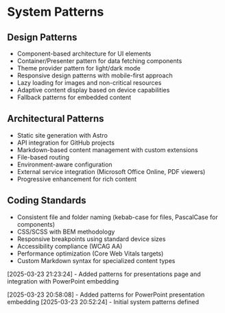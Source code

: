 # System Patterns

## Design Patterns
- Component-based architecture for UI elements
- Container/Presenter pattern for data fetching components
- Theme provider pattern for light/dark mode
- Responsive design patterns with mobile-first approach
- Lazy loading for images and non-critical resources
- Adaptive content display based on device capabilities
- Fallback patterns for embedded content

## Architectural Patterns
- Static site generation with Astro
- API integration for GitHub projects
- Markdown-based content management with custom extensions
- File-based routing
- Environment-aware configuration
- External service integration (Microsoft Office Online, PDF viewers)
- Progressive enhancement for rich content

## Coding Standards
- Consistent file and folder naming (kebab-case for files, PascalCase for components)
- CSS/SCSS with BEM methodology
- Responsive breakpoints using standard device sizes
- Accessibility compliance (WCAG AA)
- Performance optimization (Core Web Vitals targets)
- Custom Markdown syntax for specialized content types

[2025-03-23 21:23:24] - Added patterns for presentations page and integration with PowerPoint embedding

[2025-03-23 20:58:08] - Added patterns for PowerPoint presentation embedding
[2025-03-23 20:52:24] - Initial system patterns defined
